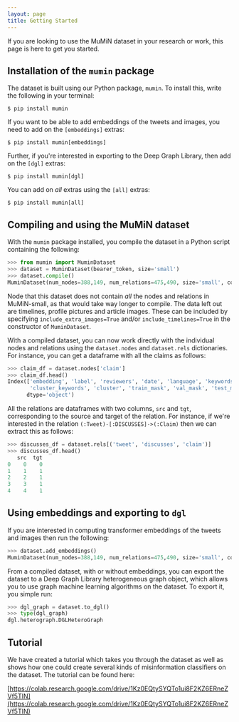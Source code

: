 ```yaml
---
layout: page
title: Getting Started
---
```


If you are looking to use the MuMiN dataset in your research or work, this page
is here to get you started.


## Installation of the `mumin` package

The dataset is built using our Python package, `mumin`. To install this, write
the following in your terminal:

```shell
$ pip install mumin
```

If you want to be able to add embeddings of the tweets and images, you need to
add on the `[embeddings]` extras:

```shell
$ pip install mumin[embeddings]
```

Further, if you're interested in exporting to the Deep Graph Library, then add
on the `[dgl]` extras:

```shell
$ pip install mumin[dgl]
```

You can add on _all_ extras using the `[all]` extras:

```shell
$ pip install mumin[all]
```


## Compiling and using the MuMiN dataset

With the `mumin` package installed, you compile the dataset in a Python script
containing the following:

```python
>>> from mumin import MuminDataset
>>> dataset = MuminDataset(bearer_token, size='small')
>>> dataset.compile()
MuminDataset(num_nodes=388,149, num_relations=475,490, size='small', compiled=True)
```

Node that this dataset does not contain _all_ the nodes and relations in
MuMiN-small, as that would take way longer to compile. The data left out are
timelines, profile pictures and article images. These can be included by
specifying `include_extra_images=True` and/or `include_timelines=True` in the
constructor of `MuminDataset`.

With a compiled dataset, you can now work directly with the individual nodes
and relations using the `dataset.nodes` and `dataset.rels` dictionaries. For
instance, you can get a dataframe with all the claims as follows:

```python
>>> claim_df = dataset.nodes['claim']
>>> claim_df.head()
Index(['embedding', 'label', 'reviewers', 'date', 'language', 'keywords',
       'cluster_keywords', 'cluster', 'train_mask', 'val_mask', 'test_mask'],
      dtype='object')
```

All the relations are dataframes with two columns, `src` and `tgt`,
corresponding to the source and target of the relation. For instance, if we're
interested in the relation `(:Tweet)-[:DISCUSSES]->(:Claim)` then we can
extract this as follows:
```python
>>> discusses_df = dataset.rels[('tweet', 'discusses', 'claim')]
>>> discusses_df.head()
   src  tgt
0    0    0
1    1    1
2    2    1
3    3    1
4    4    1
```

## Using embeddings and exporting to `dgl`

If you are interested in computing transformer embeddings of the tweets and
images then run the following:

```python
>>> dataset.add_embeddings()
MuminDataset(num_nodes=388,149, num_relations=475,490, size='small', compiled=True)
```

From a compiled dataset, with or without embeddings, you can export the dataset
to a Deep Graph Library heterogeneous graph object, which allows you to use
graph machine learning algorithms on the dataset. To export it, you simple run:

```python
>>> dgl_graph = dataset.to_dgl()
>>> type(dgl_graph)
dgl.heterograph.DGLHeteroGraph
```


## Tutorial

We have created a tutorial which takes you through the dataset as well as
shows how one could create several kinds of misinformation classifiers on the
dataset. The tutorial can be found here:

[https://colab.research.google.com/drive/1Kz0EQtySYQTo1ui8F2KZ6ERneZVf5TIN](https://colab.research.google.com/drive/1Kz0EQtySYQTo1ui8F2KZ6ERneZVf5TIN)
